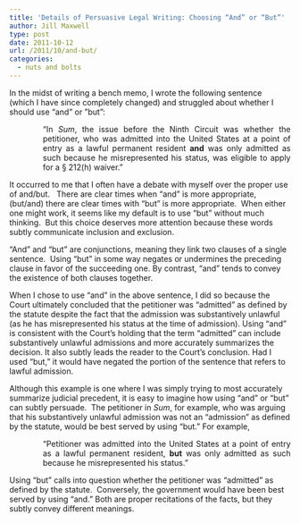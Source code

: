 ```yaml
---
title: 'Details of Persuasive Legal Writing: Choosing “And” or “But”'
author: Jill Maxwell
type: post
date: 2011-10-12
url: /2011/10/and-but/
categories:
  - nuts and bolts
---
```

<p style="text-align: left;">
  In the midst of writing a bench memo, I wrote the following sentence (which I have since completely changed) and struggled about whether I should use &#8220;and&#8221; or &#8221;but&#8221;:
</p>

<p style="text-align: justify; padding-left: 60px;">
  &#8220;In <em>Sum</em>, the issue before the Ninth Circuit was whether the petitioner, who was admitted into the United States at a point of entry as a lawful permanent resident <strong>and</strong> was only admitted as such because he misrepresented his status, was eligible to apply for a § 212(h) waiver.&#8221;
</p>

It occurred to me that I often have a debate with myself over the proper use of and/but.   There are clear times when &#8220;and&#8221; is more appropriate, (but/and) there are clear times with &#8220;but&#8221; is more appropriate.  When either one might work, it seems like my default is to use &#8220;but&#8221; without much thinking.  But this choice deserves more attention because these words subtly communicate inclusion and exclusion.

&#8220;And&#8221; and &#8220;but&#8221; are conjunctions, meaning they link two clauses of a single sentence.  Using &#8220;but&#8221; in some way negates or undermines the preceding clause in favor of the succeeding one. By contrast, &#8220;and&#8221; tends to convey the existence of both clauses together.

When I chose to use &#8220;and&#8221; in the above sentence, I did so because the Court ultimately concluded that the petitioner was &#8220;admitted&#8221; as defined by the statute despite the fact that the admission was substantively unlawful (as he has misrepresented his status at the time of admission). Using &#8220;and&#8221; is consistent with the Court&#8217;s holding that the term &#8220;admitted&#8221; can include substantively unlawful admissions and more accurately summarizes the decision. It also subtly leads the reader to the Court&#8217;s conclusion. Had I used &#8220;but,&#8221; it would have negated the portion of the sentence that refers to lawful admission.

Although this example is one where I was simply trying to most accurately summarize judicial precedent, it is easy to imagine how using &#8220;and&#8221; or &#8220;but&#8221; can subtly persuade.  The petitioner in _Sum_, for example, who was arguing that his substantively unlawful admission was not an &#8220;admission&#8221; as defined by the statute, would be best served by using &#8220;but.&#8221; For example,

<p style="text-align: justify; padding-left: 60px;">
  &#8220;Petitioner was admitted into the United States at a point of entry as a lawful permanent resident, <strong>but</strong> was only admitted as such because he misrepresented his status.&#8221;
</p>

Using &#8220;but&#8221; calls into question whether the petitioner was &#8220;admitted&#8221; as defined by the statute.  Conversely, the government would have been best served by using &#8220;and.&#8221; Both are proper recitations of the facts, but they subtly convey different meanings.

&nbsp;
